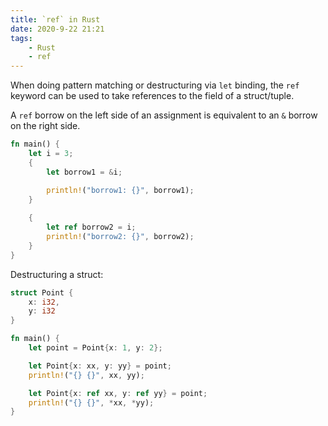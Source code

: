 ```yaml
---
title: `ref` in Rust
date: 2020-9-22 21:21
tags: 
    - Rust
    - ref
---
```




When doing pattern matching or destructuring via `let` binding, the `ref` keyword can be used to take references to the field of a struct/tuple.

A `ref` borrow on the left side of an assignment is equivalent to an `&` borrow on the right side.

```rust
fn main() {
    let i = 3;
    {
        let borrow1 = &i;

        println!("borrow1: {}", borrow1);
    }
    
    {
        let ref borrow2 = i;
        println!("borrow2: {}", borrow2);
    }
}
```

Destructuring a struct:

```rust
struct Point {
    x: i32,
    y: i32
}

fn main() {
    let point = Point{x: 1, y: 2};

    let Point{x: xx, y: yy} = point;
    println!("{} {}", xx, yy);

    let Point{x: ref xx, y: ref yy} = point;
    println!("{} {}", *xx, *yy);
}
```
